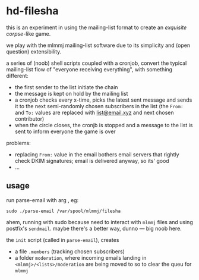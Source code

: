 # hd-filesha

this is an experiment in using the mailing-list format to create an *exquisite corpse*-like game.

we play with the mlmmj mailing-list software due to its simplicity and (open question) extensibility.

a series of (noob) shell scripts coupled with a cronjob, convert the typical mailing-list flow of "everyone receiving everything", with something different:

  - the first sender to the list initiate the chain
  - the message is kept on hold by the mailing list
  - a cronjob checks every x-time, picks the latest sent message and sends it to the next semi-randomly chosen subscribers in the list (the `From:` and `To:` values are replaced with <list@email.xyz> and next chosen contributor)
  - when the circle closes, the cronjb is stopped and a message to the list is sent to inform everyone the game is over


problems: 

  - replacing `From:` value in the email bothers email servers that rightly check DKIM signatures; email is delivered anyway, so its' good
  - ...

## usage

run parse-email with arg <full path to mlmmj list>, eg:

```
sudo ./parse-email /var/spool/mlmmj/filesha
```

ahem, running with sudo because need to interact with `mlmmj` files and using postfix's `sendmail`. maybe there's a better way, dunno — big noob here.

the `init` script (called in `parse-email`), creates

  - a file `.members` (tracking chosen subscribers)
  - a folder `moderation`, where incoming emails landing in `<mlmmj>/<lists>/moderation` are being moved to so to clear the queu for `mlmmj`

